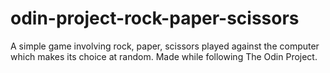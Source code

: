 # odin-project-rock-paper-scissors
A simple game involving rock, paper, scissors played against the computer which makes its choice at random. Made while following The Odin Project.
